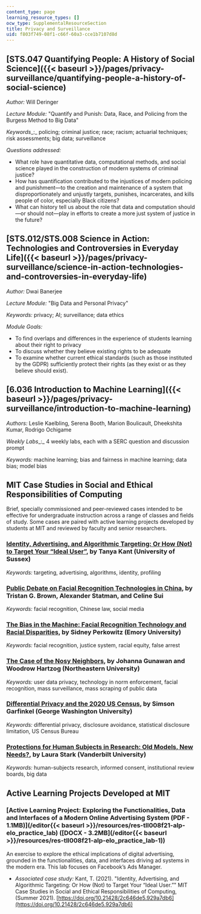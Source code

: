 ```yaml
---
content_type: page
learning_resource_types: []
ocw_type: SupplementalResourceSection
title: Privacy and Surveillance
uid: f803f749-08f1-c66f-60a3-cce1b7107d8d
---
```


[STS.047 Quantifying People: A History of Social Science]({{< baseurl >}}/pages/privacy-surveillance/quantifying-people-a-history-of-social-science)
----------------------------------------------------------------------------------------------------------------------------------------------------

_Author:_ Will Deringer

_Lecture Module:_ "Quantify and Punish: Data, Race, and Policing from the Burgess Method to Big Data"

_Keywords__:_ ​​policing; criminal justice; race; racism; actuarial techniques; risk assessments; big data; surveillance

_Questions addressed:_

*   What role have quantitative data, computational methods, and social science played in the construction of modern systems of criminal justice?
*   How has quantification contributed to the injustices of modern policing and punishment—to the creation and maintenance of a system that disproportionately and unjustly targets, punishes, incarcerates, and kills people of color, especially Black citizens?
*   What can history tell us about the role that data and computation should—or should not—play in efforts to create a more just system of justice in the future?

[STS.012/STS.008 Science in Action: Technologies and Controversies in Everyday Life]({{< baseurl >}}/pages/privacy-surveillance/science-in-action-technologies-and-controversies-in-everyday-life)
--------------------------------------------------------------------------------------------------------------------------------------------------------------------------------------------------

_Author:_ Dwai Banerjee

_Lecture Module:_ "Big Data and Personal Privacy"

_Keywords:_ privacy; AI; surveillance; data ethics

_Module Goals:_

*   To find overlaps and differences in the experience of students learning about their right to privacy
*   To discuss whether they believe existing rights to be adequate
*   To examine whether current ethical standards (such as those instituted by the GDPR) sufficiently protect their rights (as they exist or as they believe should exist).

[6.036 Introduction to Machine Learning]({{< baseurl >}}/pages/privacy-surveillance/introduction-to-machine-learning)
---------------------------------------------------------------------------------------------------------------------

_Authors:_ Leslie Kaelbling, Serena Booth, Marion Boulicault, Dheekshita Kumar, Rodrigo Ochigame

_Weekly Labs__:_ 4 weekly labs, each with a SERC question and discussion prompt

_Keywords:_ machine learning; bias and fairness in machine learning; data bias; model bias

MIT Case Studies in Social and Ethical Responsibilities of Computing
--------------------------------------------------------------------

Brief, specially commissioned and peer-reviewed cases intended to be effective for undergraduate instruction across a range of classes and fields of study. Some cases are paired with active learning projects developed by students at MIT and reviewed by faculty and senior researchers.

### [Identity, Advertising, and Algorithmic Targeting: Or How (Not) to Target Your “Ideal User”](https://mit-serc.pubpub.org/pub/identity-advertising-and-algorithmic-targeting/release/2), by Tanya Kant (University of Sussex)

_Keywords:_ targeting, advertising, algorithms, identity, profiling

### [Public Debate on Facial Recognition Technologies in China](https://mit-serc.pubpub.org/pub/public-debate-on-facial-recognition-technologies-in-china/release/1), by Tristan G. Brown, Alexander Statman, and Celine Sui

_Keywords:_ facial recognition, Chinese law, social media

### [The Bias in the Machine: Facial Recognition Technology and Racial Disparities](https://mit-serc.pubpub.org/pub/bias-in-machine/release/1?readingCollection=40dca7f1), by Sidney Perkowitz (Emory University)

_Keywords:_ facial recognition, justice system, racial equity, false arrest

### [The Case of the Nosy Neighbors](https://mit-serc.pubpub.org/pub/nosy-neighbors/release/2?readingCollection=40dca7f1), by Johanna Gunawan and Woodrow Hartzog (Northeastern University)

_Keywords:_ user data privacy, technology in norm enforcement, facial recognition, mass surveillance, mass scraping of public data

### [Differential Privacy and the 2020 US Census](https://mit-serc.pubpub.org/pub/differential-privacy-2020-us-census/release/1), by Simson Garfinkel (George Washington University)

_Keywords:_ differential privacy, disclosure avoidance, statistical disclosure limitation, US Census Bureau

### [Protections for Human Subjects in Research: Old Models, New Needs?](https://mit-serc.pubpub.org/pub/protections-for-human-subjects/release/1), by Laura Stark (Vanderbilt University)

_Keywords:_ human-subjects research, informed consent, institutional review boards, big data

Active Learning Projects Developed at MIT
-----------------------------------------

### [Active Learning Project: Exploring the Functionalities, Data and Interfaces of a Modern Online Advertising System (PDF - 1.1MB)](/editor{{< baseurl >}}/resources/res-tll008f21-alp-elo_practice_lab) ([DOCX - 3.2MB](/editor{{< baseurl >}}/resources/res-tll008f21-alp-elo_practice_lab-1))

An exercise to explore the ethical implications of digital advertising, grounded in the functionalities, data, and interfaces driving ad systems in the modern era. This lab focuses on Facebook’s Ads Manager.

*   _Associated case study:_ Kant, T. (2021). "Identity, Advertising, and Algorithmic Targeting: Or How (Not) to Target Your “Ideal User.”" MIT Case Studies in Social and Ethical Responsibilities of Computing, (Summer 2021). [https://doi.org/10.21428/2c646de5.929a7db6](https://doi.org/10.21428/2c646de5.929a7db6)